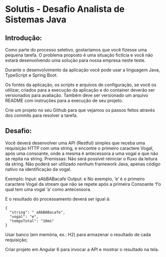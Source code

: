 # Solutis - Desafio Analista de Sistemas Java

## Introdução:
Como parte do processo seletivo, gostaríamos que você fizesse uma pequena tarefa. O problema proposto é uma situação fictícia e você não estará desenvolvendo uma solução para nossa empresa neste teste.

Durante o desenvolvimento da aplicação você pode usar a linguagem Java, TypeScript e Spring Boot.

Os fontes da aplicação, os scripts e arquivos de configuração, se você os utilizar, criados para a execução da aplicação e do container deverão ser versionados para avaliação. Também deve ser versionado um arquivo README com instruções para a execução de seu projeto.

Crie um projeto no seu Github para que vejamos os passos feitos através dos commits para resolver a tarefa.

## Desafio:
Você deverá desenvolver uma API (Restful) simples que receba uma requisição HTTP com uma string, e encontre o primeiro caractere Vogal, após uma consoante, onde a mesma é antecessora a uma vogal e que não se repita na string.
Premissas:
Não será possível reiniciar o fluxo da leitura da string.
Não poderá ser utilizado nenhum framework Java, apenas código nativo na identificação da vogal.

Exemplo:
Input: aAbBABacafe
Output: e
No exemplo, ‘e’ é o primeiro caractere Vogal da stream que não se repete após a primeira Consoante ‘f’o qual tem uma vogal ‘a’ como antecessora.

E o resultado do processamento deverá ser igual á:
```
{
  "string": " aAbBABacafe",
  "vogal": "e",
  "tempoTotal": "10ms"
}
```
Usar banco (em memória, ex.: H2) para armazenar o resultado de cada requisição;

Criar projeto em Angular 6 para invocar a API e mostrar o resultado na tela.
